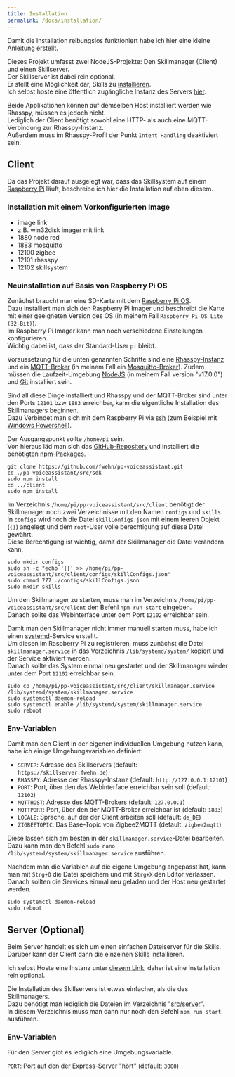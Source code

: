 ```yaml
---
title: Installation
permalink: /docs/installation/
---
```


Damit die Installation reibungslos funktioniert habe ich hier eine kleine Anleitung erstellt.
  
Dieses Projekt umfasst zwei NodeJS-Projekte: Den Skillmanager (Client) und einen Skillserver.  
Der Skillserver ist dabei rein optional.  
Er stellt eine Möglichkeit dar, Skills zu [installieren](./client/skillmanager.md#online).  
Ich selbst hoste eine öffentlich zugängliche Instanz des Servers [hier](https://skillserver.fwehn.de).  
  
Beide Applikationen können auf demselben Host installiert werden wie Rhasspy, müssen es jedoch nicht.  
Lediglich der Client benötigt sowohl eine HTTP- als auch eine MQTT-Verbindung zur Rhasspy-Instanz.  
Außerdem muss im Rhasspy-Profil der Punkt ``Intent Handling`` deaktiviert sein.  

## Client

Da das Projekt darauf ausgelegt war, dass das Skillsystem auf einem [Raspberry Pi](https://www.raspberrypi.com/) läuft, beschreibe ich hier die Installation auf eben diesem.  

### Installation mit einem Vorkonfigurierten Image

[//]: # (TODO aussschreiben)
- image link
- z.B. win32disk imager mit link
- 1880 node red
- 1883 mosquitto
- 12100 zigbee
- 12101 rhasspy
- 12102 skillsystem

### Neuinstallation auf Basis von Raspberry Pi OS

Zunächst braucht man eine SD-Karte mit dem [Raspberry Pi OS](https://www.raspberrypi.com/software/).  
Dazu installiert man sich den Raspberry Pi Imager und beschreibt die Karte mit einer geeigneten Version des OS (in meinem Fall ``Raspberry Pi OS Lite (32-Bit)``).  
Im Raspberry Pi Imager kann man noch verschiedene Einstellungen konfigurieren.  
Wichtig dabei ist, dass der Standard-User ``pi`` bleibt.  
  
Voraussetzung für die unten genannten Schritte sind eine [Rhasspy-Instanz](https://rhasspy.readthedocs.io/en/latest/installation/) und ein [MQTT-Broker](https://mqtt.org/software/#servers-brokers) (in meinem Fall ein [Mosquitto-Broker](https://mosquitto.org/)).
Zudem müssen die Laufzeit-Umgebung [NodeJS](https://nodejs.org/en/download/) (in meinem Fall version "v17.0.0") und [Git](https://git-scm.com/) installiert sein.  
  
Sind all diese Dinge installiert und Rhasspy und der MQTT-Broker sind unter den Ports ``12101`` bzw ``1883`` erreichbar, kann die eigentliche Installation des Skillmanagers beginnen.  
Dazu Verbindet man sich mit dem Raspberry Pi via [ssh](https://de.wikipedia.org/wiki/Secure_Shell) (zum Beispiel mit [Windows Powershell](https://de.wikipedia.org/wiki/PowerShell)).  
  
Der Ausgangspunkt sollte ``/home/pi`` sein.  
Von hieraus läd man sich das [GitHub-Repository](https://github.com/fwehn/pp-voiceassistant) und installiert die benötigten [npm-Packages](https://www.npmjs.com/).  

````shell
git clone https://github.com/fwehn/pp-voiceassistant.git
cd ./pp-voiceassistant/src/sdk
sudo npm install
cd ../client
sudo npm install
````

Im Verzeichnis ``/home/pi/pp-voiceassistant/src/client`` benötigt der Skillmanager noch zwei Verzeichnisse mit den Namen ``configs`` und ``skills``.  
In ``configs`` wird noch die Datei ``skillConfigs.json`` mit einem leeren Objekt (``{}``) angelegt und dem ``root``-User volle berechtigung auf diese Datei gewährt.  
Diese Berechtigung ist wichtig, damit der Skillmanager die Datei verändern kann.  

````shell
sudo mkdir configs
sudo sh -c "echo '{}' >> /home/pi/pp-voiceassistant/src/client/configs/skillConfigs.json"
sudo chmod 777 ./configs/skillConfigs.json
sudo mkdir skills
````

Um den Skillmanager zu starten, muss man im Verzeichnis ``/home/pi/pp-voiceassistant/src/client`` den Befehl ``npm run start`` eingeben.  
Danach sollte das Webinterface unter dem Port ``12102`` erreichbar sein.  
  
Damit man den Skillmanager nicht immer manuell starten muss, habe ich einen [systemd](https://de.wikipedia.org/wiki/Systemd#:~:text=systemd%20ist%20eine%20Sammlung%20von,und%20Beenden%20weiterer%20Prozesse%20dient.)-Service erstellt.  
Um diesen im Raspberry Pi zu registrieren, muss zunächst die Datei ``skillmanager.service`` in das Verzeichnis ``/lib/systemd/system/`` kopiert und der Service aktiviert werden.  
Danach sollte das System einmal neu gestartet und der Skillmanager wieder unter dem Port ``12102`` erreichbar sein.

````shell
sudo cp /home/pi/pp-voiceassistant/src/client/skillmanager.service /lib/systemd/system/skillmanager.service
sudo systemctl daemon-reload
sudo systemctl enable /lib/systemd/system/skillmanager.service
sudo reboot
````

### Env-Variablen

Damit man den Client in der eigenen individuellen Umgebung nutzen kann, habe ich einige Umgebungsvariablen definiert:

- ``SERVER``: Adresse des Skillservers (default: ``https://skillserver.fwehn.de``)
- ``RHASSPY``: Adresse der Rhasspy-Instanz (default: ``http://127.0.0.1:12101``)
- ``PORT``: Port, über den das Webinterface erreichbar sein soll (default: ``12102``)
- ``MQTTHOST``: Adresse des MQTT-Brokers (default: ``127.0.0.1``)
- ``MQTTPORT``: Port, über den der MQTT-Broker erreichbar ist (default: ``1883``)
- ``LOCALE``: Sprache, auf der der Client arbeiten soll (default: ``de_DE``)
- ``ZIGBEETOPIC``: Das Base-Topic von Zigbee2MQTT (default: ``zigbee2mqtt``)

Diese lassen sich am besten in der ``skillmanager.service``-Datei bearbeiten.  
Dazu kann man den Befehl ``sudo nano /lib/systemd/system/skillmanager.service`` ausführen.  
  
Nachdem man die Variablen auf die eigene Umgebung angepasst hat, kann man mit ``Strg+O`` die Datei speichern und mit ``Strg+X`` den Editor verlassen.  
Danach sollten die Services einmal neu geladen und der Host neu gestartet werden. 

````shell
sudo systemctl daemon-reload
sudo reboot
````

## Server (Optional)

Beim Server handelt es sich um einen einfachen Dateiserver für die Skills.  
Darüber kann der Client dann die einzelnen Skills installieren.  
  
Ich selbst Hoste eine Instanz unter [diesem Link](https://skillserver.fwehn.de), daher ist eine Installation rein optional.
  
Die Installation des Skillservers ist etwas einfacher, als die des Skillmanagers.  
Dazu benötigt man lediglich die Dateien im Verzeichnis "[src/server](https://github.com/fwehn/pp-voiceassistant/tree/main/src/server)".  
In diesem Verzeichnis muss man dann nur noch den Befehl ``npm run start`` ausführen.

### Env-Variablen
Für den Server gibt es lediglich eine Umgebungsvariable.

``PORT``: Port auf den der Express-Server "hört" (default: ``3000``)